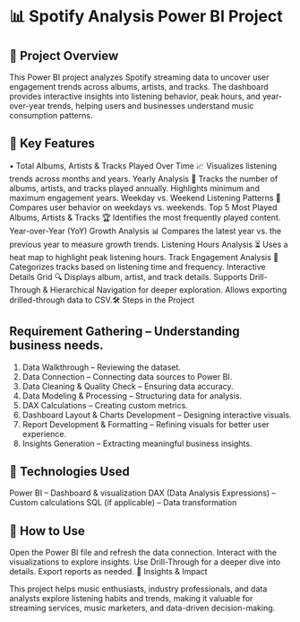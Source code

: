 
# 📊 Spotify Analysis Power BI Project

## 🎯 Project Overview

This Power BI project analyzes Spotify streaming data to uncover user engagement trends across albums, artists, and tracks. 
The dashboard provides interactive insights into listening behavior, peak hours, and year-over-year trends, helping users and businesses understand music consumption patterns.

## 📌 Key Features
• Total Albums, Artists & Tracks Played Over Time 📈
Visualizes listening trends across months and years.
Yearly Analysis 📅
Tracks the number of albums, artists, and tracks played annually.
Highlights minimum and maximum engagement years.
Weekday vs. Weekend Listening Patterns 🔄
Compares user behavior on weekdays vs. weekends.
Top 5 Most Played Albums, Artists & Tracks 🏆
Identifies the most frequently played content.
Year-over-Year (YoY) Growth Analysis 📊
Compares the latest year vs. the previous year to measure growth trends.
Listening Hours Analysis ⏳
Uses a heat map to highlight peak listening hours.
Track Engagement Analysis 🎯
Categorizes tracks based on listening time and frequency.
Interactive Details Grid 🔍
Displays album, artist, and track details.
Supports Drill-Through & Hierarchical Navigation for deeper exploration.
Allows exporting drilled-through data to CSV.🛠️ Steps in the Project

## Requirement Gathering – Understanding business needs.

1. Data Walkthrough – Reviewing the dataset.
2. Data Connection – Connecting data sources to Power BI.
3. Data Cleaning & Quality Check – Ensuring data accuracy.
4. Data Modeling & Processing – Structuring data for analysis.
5. DAX Calculations – Creating custom metrics.
6. Dashboard Layout & Charts Development – Designing interactive visuals.
7. Report Development & Formatting – Refining visuals for better user experience.
8. Insights Generation – Extracting meaningful business insights.


## 🚀 Technologies Used

Power BI – Dashboard & visualization
DAX (Data Analysis Expressions) – Custom calculations
SQL (if applicable) – Data transformation

## 📂 How to Use

Open the Power BI file and refresh the data connection.
Interact with the visualizations to explore insights.
Use Drill-Through for a deeper dive into details.
Export reports as needed.
🎵 Insights & Impact

This project helps music enthusiasts, industry professionals, and data analysts explore listening habits and trends, making it valuable for streaming services, music marketers, and data-driven decision-making.

